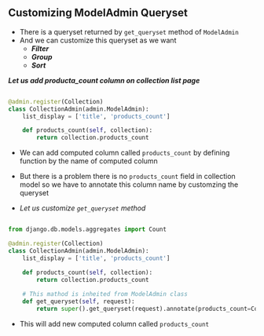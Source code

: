 ## Customizing ModelAdmin Queryset

- There is a queryset returned by `get_queryset` method of `ModelAdmin`
- And we can customize this queryset as we want 
    - ___Filter___
    - ___Group___
    - ___Sort___

___Let us add producta_count column on collection list page___

```python

@admin.register(Collection)
class CollectionAdmin(admin.ModelAdmin):
    list_display = ['title', 'products_count']

    def products_count(self, collection):
        return collection.products_count
```

- We can add computed column called `products_count` by defining  function by the name of computed column

- But there is a problem there is no `products_count` field in collection model so we have to annotate this column name by customzing the queryset

- _Let us customize `get_queryset` method_

```python

from django.db.models.aggregates import Count

@admin.register(Collection)
class CollectionAdmin(admin.ModelAdmin):
    list_display = ['title', 'products_count']

    def products_count(self, collection):
        return collection.products_count
    
    # This mathod is inheited from ModelAdmin class 
    def get_queryset(self, request):
        return super().get_queryset(request).annotate(products_count=Count('product'))
```

- This will add new computed column called `products_count`

